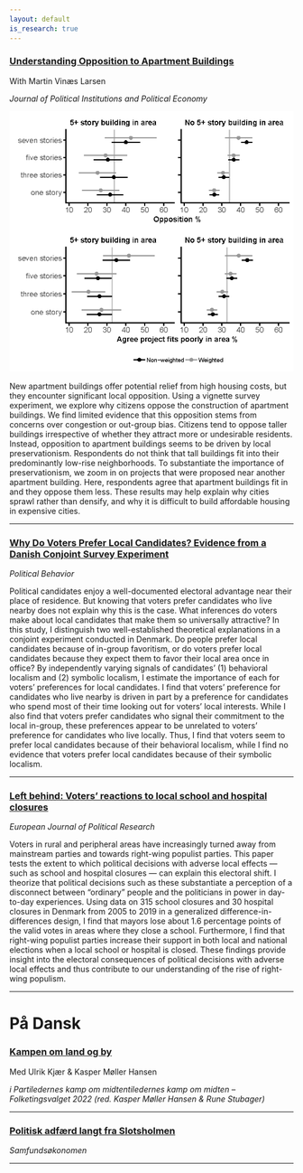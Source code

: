 ```yaml
---
layout: default
is_research: true
---
```

### [Understanding Opposition to Apartment Buildings](http://dx.doi.org/10.1561/113.00000092)
With Martin Vinæs Larsen

*Journal of Political Institutions and Political Economy*

<img class="other-picture" src="images/fig4_w.png">

New apartment buildings offer potential relief from high housing costs, but they encounter significant local opposition. Using a vignette survey experiment, we explore why citizens oppose the construction of apartment buildings. We find limited evidence that this opposition stems from concerns over congestion or out-group bias. Citizens tend to oppose taller buildings irrespective of whether they attract more or undesirable residents. Instead, opposition to apartment buildings seems to be driven by local preservationism. Respondents do not think that tall buildings fit into their predominantly low-rise neighborhoods. To substantiate the importance of preservationism, we zoom in on projects that were proposed near another apartment building. Here, respondents agree that apartment buildings fit in and they oppose them less. These results may help explain why cities sprawl rather than densify, and why it is difficult to build affordable housing in expensive cities.

---

### [Why Do Voters Prefer Local Candidates? Evidence from a Danish Conjoint Survey Experiment](https://doi.org/10.1007/s11109-024-09919-9)
*Political Behavior*

Political candidates enjoy a well-documented electoral advantage near their place of residence. But knowing that voters prefer candidates who live nearby does not explain why this is the case. What inferences do voters make about local candidates that make them so universally attractive? In this study, I distinguish two well-established theoretical explanations in a conjoint experiment conducted in Denmark. Do people prefer local candidates because of in-group favoritism, or do voters prefer local candidates because they expect them to favor their local area once in office? By independently varying signals of candidates’ (1) behavioral localism and (2) symbolic localism, I estimate the importance of each for voters’ preferences for local candidates. I find that voters’ preference for candidates who live nearby is driven in part by a preference for candidates who spend most of their time looking out for voters’ local interests. While I also find that voters prefer candidates who signal their commitment to the local in-group, these preferences appear to be unrelated to voters’ preference for candidates who live locally. Thus, I find that voters seem to prefer local candidates because of their behavioral localism, while I find no evidence that voters prefer local candidates because of their symbolic localism.

---

### [Left behind: Voters’ reactions to local school and hospital closures](https://doi.org/10.1111/1475-6765.12622)
*European Journal of Political Research*

Voters in rural and peripheral areas have increasingly turned away from mainstream parties and towards right-wing populist parties. This paper tests the extent to which political decisions with adverse local effects — such as school and hospital closures — can explain this electoral shift. I theorize that political decisions such as these substantiate a perception of a disconnect between “ordinary” people and the politicians in power in day-to-day experiences. Using data on 315 school closures and 30 hospital closures in Denmark from 2005 to 2019 in a generalized difference-in-differences design, I find that mayors lose about 1.6 percentage points of the valid votes in areas where they close a school. Furthermore, I find that right-wing populist parties increase their support in both local and national elections when a local school or hospital is closed. These findings provide insight into the electoral consequences of political decisions with adverse local effects and thus contribute to our understanding of the rise of right-wing populism.

---

# På Dansk
### [Kampen om land og by](https://djoefforlag.dk/products/partiledernes-kamp-om-midten)
Med Ulrik Kjær & Kasper Møller Hansen 

*i Partiledernes kamp om midtentiledernes kamp om midten – Folketingsvalget 2022 (red. Kasper Møller Hansen & Rune Stubager)*

---

### [Politisk adfærd langt fra Slotsholmen](https://doi.org/10.7146/samfundsokonomen.v2023i1.135520)  
*Samfundsøkonomen*

---

